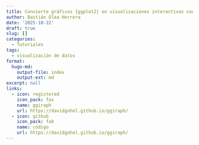 ```yaml
---
title: Convierte gráficos {ggplot2} en visualizaciones interactivas con {ggiraph}
author: Bastián Olea Herrera
date: '2025-10-22'
draft: true
slug: []
categories:
  - Tutoriales
tags:
  - visualización de datos
format:
  hugo-md:
    output-file: index
    output-ext: md
excerpt: null
links:
  - icon: registered
    icon_pack: fas
    name: ggiraph
    url: https://davidgohel.github.io/ggiraph/
  - icon: github
    icon_pack: fab
    name: código
    url: https://davidgohel.github.io/ggiraph/
---
```



